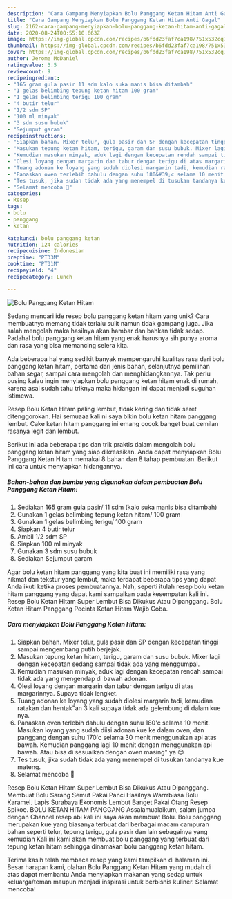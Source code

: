 ```yaml
---
description: "Cara Gampang Menyiapkan Bolu Panggang Ketan Hitam Anti Gagal"
title: "Cara Gampang Menyiapkan Bolu Panggang Ketan Hitam Anti Gagal"
slug: 2162-cara-gampang-menyiapkan-bolu-panggang-ketan-hitam-anti-gagal
date: 2020-08-24T00:55:10.663Z
image: https://img-global.cpcdn.com/recipes/b6fdd23faf7ca198/751x532cq70/bolu-panggang-ketan-hitam-foto-resep-utama.jpg
thumbnail: https://img-global.cpcdn.com/recipes/b6fdd23faf7ca198/751x532cq70/bolu-panggang-ketan-hitam-foto-resep-utama.jpg
cover: https://img-global.cpcdn.com/recipes/b6fdd23faf7ca198/751x532cq70/bolu-panggang-ketan-hitam-foto-resep-utama.jpg
author: Jerome McDaniel
ratingvalue: 3.5
reviewcount: 9
recipeingredient:
- "165 gram gula pasir 11 sdm kalo suka manis bisa ditambah"
- "1 gelas belimbing tepung ketan hitam 100 gram"
- "1 gelas belimbing terigu 100 gram"
- "4 butir telur"
- "1/2 sdm SP"
- "100 ml minyak"
- "3 sdm susu bubuk"
- "Sejumput garam"
recipeinstructions:
- "Siapkan bahan. Mixer telur, gula pasir dan SP dengan kecepatan tinggi sampai mengembang putih berjejak."
- "Masukan tepung ketan hitam, terigu, garam dan susu bubuk. Mixer lagi dengan kecepatan sedang sampai tidak ada yang menggumpal."
- "Kemudian masukan minyak, aduk lagi dengan kecepatan rendah sampai tidak ada yang mengendap di bawah adonan."
- "Olesi loyang dengan margarin dan tabur dengan terigu di atas margarinnya. Supaya tidak lengket."
- "Tuang adonan ke loyang yang sudah diolesi margarin tadi, kemudian ratakan dan hentak&#34;an 3 kali supaya tidak ada gelembung di dalam kue nya."
- "Panaskan oven terlebih dahulu dengan suhu 180&#39;c selama 10 menit. Masukan loyang yang sudah diisi adonan kue ke dalam oven, dan panggang dengan suhu 170&#39;c selama 30 menit menggunakan api atas bawah. Kemudian panggang lagi 10 menit dengan menggunakan api bawah. Atau bisa di sesuaikan dengan oven masing&#34; ya 😊"
- "Tes tusuk, jika sudah tidak ada yang menempel di tusukan tandanya kue mateng."
- "Selamat mencoba 🤗"
categories:
- Resep
tags:
- bolu
- panggang
- ketan

katakunci: bolu panggang ketan 
nutrition: 124 calories
recipecuisine: Indonesian
preptime: "PT33M"
cooktime: "PT31M"
recipeyield: "4"
recipecategory: Lunch

---
```



![Bolu Panggang Ketan Hitam](https://img-global.cpcdn.com/recipes/b6fdd23faf7ca198/751x532cq70/bolu-panggang-ketan-hitam-foto-resep-utama.jpg)

Sedang mencari ide resep bolu panggang ketan hitam yang unik? Cara membuatnya memang tidak terlalu sulit namun tidak gampang juga. Jika salah mengolah maka hasilnya akan hambar dan bahkan tidak sedap. Padahal bolu panggang ketan hitam yang enak harusnya sih punya aroma dan rasa yang bisa memancing selera kita.

Ada beberapa hal yang sedikit banyak mempengaruhi kualitas rasa dari bolu panggang ketan hitam, pertama dari jenis bahan, selanjutnya pemilihan bahan segar, sampai cara mengolah dan menghidangkannya. Tak perlu pusing kalau ingin menyiapkan bolu panggang ketan hitam enak di rumah, karena asal sudah tahu triknya maka hidangan ini dapat menjadi suguhan istimewa.

Resep Bolu Ketan Hitam paling lembut, tidak kering dan tidak seret ditenggorokan. Hai semuaaa kali ni saya bikin bolu ketan hitam panggang lembut. Cake ketan hitam panggang ini emang cocok banget buat cemilan rasanya legit dan lembut.


Berikut ini ada beberapa tips dan trik praktis dalam mengolah bolu panggang ketan hitam yang siap dikreasikan. Anda dapat menyiapkan Bolu Panggang Ketan Hitam memakai 8 bahan dan 8 tahap pembuatan. Berikut ini cara untuk menyiapkan hidangannya.

<!--inarticleads1-->

##### Bahan-bahan dan bumbu yang digunakan dalam pembuatan Bolu Panggang Ketan Hitam:

1. Sediakan 165 gram gula pasir/ 11 sdm (kalo suka manis bisa ditambah)
1. Gunakan 1 gelas belimbing tepung ketan hitam/ 100 gram
1. Gunakan 1 gelas belimbing terigu/ 100 gram
1. Siapkan 4 butir telur
1. Ambil 1/2 sdm SP
1. Siapkan 100 ml minyak
1. Gunakan 3 sdm susu bubuk
1. Sediakan Sejumput garam


Agar bolu ketan hitam panggang yang kita buat ini memiliki rasa yang nikmat dan tekstur yang lembut, maka terdapat beberapa tips yang dapat Anda ikuti ketika proses pembuatannya. Nah, seperti itulah resep bolu ketan hitam panggang yang dapat kami sampaikan pada kesempatan kali ini. Resep Bolu Ketan Hitam Super Lembut Bisa Dikukus Atau Dipanggang. Bolu Ketan Hitam Panggang Pecinta Ketan Hitam Wajib Coba. 

<!--inarticleads2-->

##### Cara menyiapkan Bolu Panggang Ketan Hitam:

1. Siapkan bahan. Mixer telur, gula pasir dan SP dengan kecepatan tinggi sampai mengembang putih berjejak.
1. Masukan tepung ketan hitam, terigu, garam dan susu bubuk. Mixer lagi dengan kecepatan sedang sampai tidak ada yang menggumpal.
1. Kemudian masukan minyak, aduk lagi dengan kecepatan rendah sampai tidak ada yang mengendap di bawah adonan.
1. Olesi loyang dengan margarin dan tabur dengan terigu di atas margarinnya. Supaya tidak lengket.
1. Tuang adonan ke loyang yang sudah diolesi margarin tadi, kemudian ratakan dan hentak&#34;an 3 kali supaya tidak ada gelembung di dalam kue nya.
1. Panaskan oven terlebih dahulu dengan suhu 180&#39;c selama 10 menit. Masukan loyang yang sudah diisi adonan kue ke dalam oven, dan panggang dengan suhu 170&#39;c selama 30 menit menggunakan api atas bawah. Kemudian panggang lagi 10 menit dengan menggunakan api bawah. Atau bisa di sesuaikan dengan oven masing&#34; ya 😊
1. Tes tusuk, jika sudah tidak ada yang menempel di tusukan tandanya kue mateng.
1. Selamat mencoba 🤗


Resep Bolu Ketan Hitam Super Lembut Bisa Dikukus Atau Dipanggang. Membuat Bolu Sarang Semut Pakai Panci Hasilnya Warrrbiasa Bolu Karamel. Lapis Surabaya Ekonomis Lembut Banget Pakai Otang Resep Spikoe. BOLU KETAN HITAM PANGGANG Assalamualaikum, salam jumpa dengan Channel resep abi kali ini saya akan membuat Bolu. Bolu panggang merupakan kue yang biasanya terbuat dari berbagai macam campuran bahan seperti telur, tepung terigu, gula pasir dan lain sebagainya yang kemudian Kali ini kami akan membuat bolu panggang yang terbuat dari tepung ketan hitam sehingga dinamakan bolu panggang ketan hitam. 

Terima kasih telah membaca resep yang kami tampilkan di halaman ini. Besar harapan kami, olahan Bolu Panggang Ketan Hitam yang mudah di atas dapat membantu Anda menyiapkan makanan yang sedap untuk keluarga/teman maupun menjadi inspirasi untuk berbisnis kuliner. Selamat mencoba!
